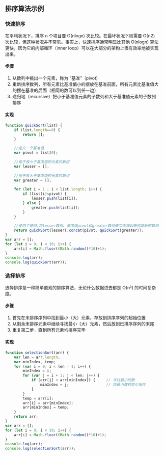 ## 排序算法示例


### 快速排序

在平均状况下，排序 n 个项目要 Ο(nlogn) 次比较。在最坏状况下则需要 Ο(n2) 次比较，但这种状况并不常见。事实上，快速排序通常明显比其他 Ο(nlogn) 算法更快，因为它的内部循环（inner loop）可以在大部分的架构上很有效率地被实现出来。

#### 步骤
1. 从数列中挑出一个元素，称为 “基准”（pivot)
2. 重新排序数列，所有元素比基准值小的摆放在基准前面，所有元素比基准值大的摆在基准的后面（相同的数可以到任一边）
3. 递归地（recursive）把小于基准值元素的子数列和大于基准值元素的子数列排序

#### 实现
```js
function quickSort(list) {
	if (list.length==0) {
		return [];
	}
	
	//定义一个基准值
	var pivot = list[0];
	
	//用于放小于基准值的元素的数组
	var lesser = [];
	
	//用于放大于基准值的元素的数组
	var greater = [];
	
	for (let i = 1 ; i < list.length; i++) {	
		if (list[i]<pivot) {
			lesser.push(list[i]);
		} else {
			greater.push(list[i]);
		}
	}
	
	//使用了递归,将lesser数组、基准值pivot和greater数组依次连接起来构成新的数组
	return quickSort(lesser).concat(pivot, quickSort(greater));
}
var arr = [];
for (let i = 0; i < 10; i++) {
	arr[i] = Math.floor((Math.random()*10)+1);
}
console.log(arr);
console.log(quickSort(arr));
```	

### 选择排序

选择排序是一种简单直观的排序算法，无论什么数据进去都是 O(n²) 的时间复杂度。

#### 步骤
1. 首先在未排序序列中找到最小（大）元素，存放到排序序列的起始位置
2. 从剩余未排序元素中继续寻找最小（大）元素，然后放到已排序序列的末尾
3. 重复第二步，直到所有元素均排序完毕

#### 实现
```js
function selectionSort(arr) {
    var len = arr.length;
    var minIndex, temp;
    for (var i = 0; i < len - 1; i++) {
        minIndex = i;
        for (var j = i + 1; j < len; j++) {
            if (arr[j] < arr[minIndex]) {     // 寻找最小的数
                minIndex = j;                 // 将最小数的索引保存
            }
        }
        temp = arr[i];
        arr[i] = arr[minIndex];
        arr[minIndex] = temp;
    }
    return arr;
}
var arr = [];
for (let i = 0; i < 10; i++) {
	arr[i] = Math.floor((Math.random()*10)+1);
}
console.log(arr);
console.log(selectionSort(arr));
```
